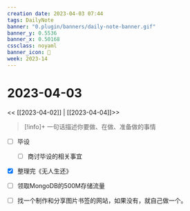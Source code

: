 ```yaml
---
creation date: 2023-04-03 07:44
tags: DailyNote
banner: "0.plugin/banners/daily-note-banner.gif"
banner_y: 0.5536
banner_x: 0.50168
cssclass: noyaml
banner_icon: 💌
week: 2023-14
---
```


# 2023-04-03

<< [[2023-04-02]] | [[2023-04-04]]>>


> [!info]+ 一句话描述你要做、在做、准备做的事情
> 



- [ ] 毕设
	- [ ] 商讨毕设的相关事宜
- [x] 整理完《无人生还》
- [ ] 领取MongoDB的500M存储流量
- [ ] 找一个制作和分享图片书签的网站，如果没有，就自己做一个。




